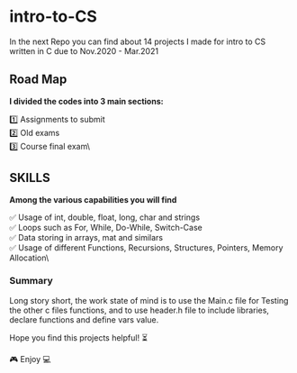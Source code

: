 # intro-to-CS
In the next Repo you can find about 14 projects I made for intro to CS written in C due to Nov.2020 - Mar.2021

## Road Map
**I divided the codes into 3 main sections:**

1️⃣ Assignments to submit\
2️⃣ Old exams\
3️⃣ Course final exam\

## SKILLS
**Among the various capabilities you will find**

✅ Usage of int, double, float, long, char and strings\
✅ Loops such as For, While, Do-While, Switch-Case\
✅ Data storing in arrays, mat and similars \
✅ Usage of different Functions, Recursions, Structures, Pointers, Memory Allocation\


### Summary
Long story short, the work state of mind is to use the Main.c file for Testing the other c files functions,
and to use header.h file to include libraries, declare functions and define vars value.

Hope you find this projects helpful! ⏳

🎮 Enjoy 💻
